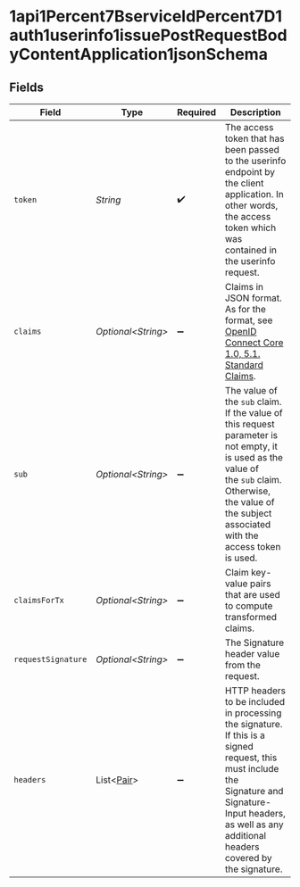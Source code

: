 # 1api1Percent7BserviceIdPercent7D1auth1userinfo1issuePostRequestBodyContentApplication1jsonSchema


## Fields

| Field                                                                                                                                                                                                            | Type                                                                                                                                                                                                             | Required                                                                                                                                                                                                         | Description                                                                                                                                                                                                      |
| ---------------------------------------------------------------------------------------------------------------------------------------------------------------------------------------------------------------- | ---------------------------------------------------------------------------------------------------------------------------------------------------------------------------------------------------------------- | ---------------------------------------------------------------------------------------------------------------------------------------------------------------------------------------------------------------- | ---------------------------------------------------------------------------------------------------------------------------------------------------------------------------------------------------------------- |
| `token`                                                                                                                                                                                                          | *String*                                                                                                                                                                                                         | :heavy_check_mark:                                                                                                                                                                                               | The access token that has been passed to the userinfo endpoint by the client application. In other words,<br/>the access token which was contained in the userinfo request.<br/>                                 |
| `claims`                                                                                                                                                                                                         | *Optional\<String>*                                                                                                                                                                                              | :heavy_minus_sign:                                                                                                                                                                                               | Claims in JSON format. As for the format, see [OpenID Connect Core 1.0, 5.1. Standard Claims](https://openid.net/specs/openid-connect-core-1_0.html#StandardClaims).<br/>                                        |
| `sub`                                                                                                                                                                                                            | *Optional\<String>*                                                                                                                                                                                              | :heavy_minus_sign:                                                                                                                                                                                               | The value of the `sub` claim. If the value of this request parameter is not empty, it is used as the value of<br/>the `sub` claim. Otherwise, the value of the subject associated with the access token is used.<br/> |
| `claimsForTx`                                                                                                                                                                                                    | *Optional\<String>*                                                                                                                                                                                              | :heavy_minus_sign:                                                                                                                                                                                               | Claim key-value pairs that are used to compute transformed claims.<br/>                                                                                                                                          |
| `requestSignature`                                                                                                                                                                                               | *Optional\<String>*                                                                                                                                                                                              | :heavy_minus_sign:                                                                                                                                                                                               | The Signature header value from the request.<br/>                                                                                                                                                                |
| `headers`                                                                                                                                                                                                        | List\<[Pair](../../models/components/Pair.md)>                                                                                                                                                                   | :heavy_minus_sign:                                                                                                                                                                                               | HTTP headers to be included in processing the signature. If this is a signed request, this must include the <br/>Signature and Signature-Input headers, as well as any additional headers covered by the signature.<br/> |